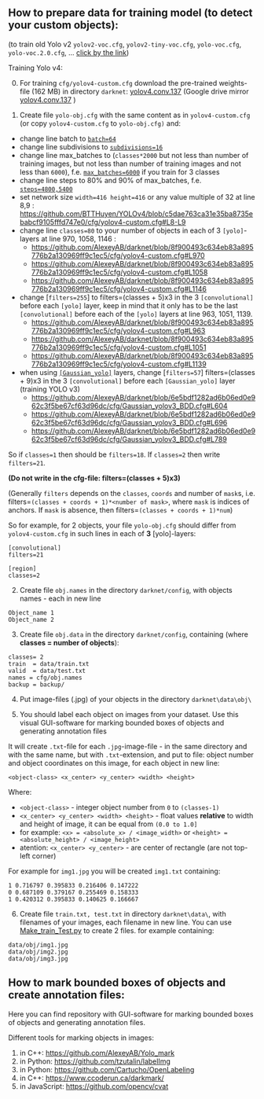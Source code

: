 ## How to prepare data for training model (to detect your custom objects):
(to train old Yolo v2 `yolov2-voc.cfg`, `yolov2-tiny-voc.cfg`, `yolo-voc.cfg`, `yolo-voc.2.0.cfg`, ... [click by the link](https://github.com/AlexeyAB/darknet/tree/47c7af1cea5bbdedf1184963355e6418cb8b1b4f#how-to-train-pascal-voc-data))

Training Yolo v4:

0. For training `cfg/yolov4-custom.cfg` download the pre-trained weights-file (162 MB) in directory `darknet`: [yolov4.conv.137](https://github.com/AlexeyAB/darknet/releases/download/darknet_yolo_v3_optimal/yolov4.conv.137) (Google drive mirror [yolov4.conv.137](https://drive.google.com/open?id=1JKF-bdIklxOOVy-2Cr5qdvjgGpmGfcbp) )

1. Create file `yolo-obj.cfg` with the same content as in `yolov4-custom.cfg` (or copy `yolov4-custom.cfg` to `yolo-obj.cfg)` and:

  * change line batch to [`batch=64`](https://github.com/BTTHuyen/YOLOv4/blob/c5dae763ca31e35ba8735ebabcf9105fffd747e0/cfg/yolov4-custom.cfg#L6)
  * change line subdivisions to [`subdivisions=16`](https://github.com/BTTHuyen/YOLOv4/blob/c5dae763ca31e35ba8735ebabcf9105fffd747e0/cfg/yolov4-custom.cfg#L7)
  * change line max_batches to (`classes*2000` but not less than number of training images, but not less than number of training images and not less than `6000`), f.e. [`max_batches=6000`](https://github.com/BTTHuyen/YOLOv4/blob/c5dae763ca31e35ba8735ebabcf9105fffd747e0/cfg/yolov4-custom.cfg#L20) if you train for 3 classes
  * change line steps to 80% and 90% of max_batches, f.e. [`steps=4800,5400`](https://github.com/BTTHuyen/YOLOv4/blob/c5dae763ca31e35ba8735ebabcf9105fffd747e0/cfg/yolov4-custom.cfg#L22)
  * set network size `width=416 height=416` or any value multiple of 32 at line 8,9 : https://github.com/BTTHuyen/YOLOv4/blob/c5dae763ca31e35ba8735ebabcf9105fffd747e0/cfg/yolov4-custom.cfg#L8-L9
  * change line `classes=80` to your number of objects in each of 3 `[yolo]`-layers at line 970, 1058, 1146 :
      * https://github.com/AlexeyAB/darknet/blob/8f900493c634eb83a895776b2a130969ff9c1ec5/cfg/yolov4-custom.cfg#L970
      * https://github.com/AlexeyAB/darknet/blob/8f900493c634eb83a895776b2a130969ff9c1ec5/cfg/yolov4-custom.cfg#L1058
      * https://github.com/AlexeyAB/darknet/blob/8f900493c634eb83a895776b2a130969ff9c1ec5/cfg/yolov4-custom.cfg#L1146
  * change [`filters=255`] to filters=(classes + 5)x3 in the 3 `[convolutional]` before each `[yolo]` layer, keep in mind that it only has to be the last `[convolutional]` before each of the `[yolo]` layers at line 963, 1051, 1139.
      * https://github.com/AlexeyAB/darknet/blob/8f900493c634eb83a895776b2a130969ff9c1ec5/cfg/yolov4-custom.cfg#L963
      * https://github.com/AlexeyAB/darknet/blob/8f900493c634eb83a895776b2a130969ff9c1ec5/cfg/yolov4-custom.cfg#L1051
      * https://github.com/AlexeyAB/darknet/blob/8f900493c634eb83a895776b2a130969ff9c1ec5/cfg/yolov4-custom.cfg#L1139
  * when using [`[Gaussian_yolo]`](https://github.com/AlexeyAB/darknet/blob/6e5bdf1282ad6b06ed0e962c3f5be67cf63d96dc/cfg/Gaussian_yolov3_BDD.cfg#L608)  layers, change [`filters=57`] filters=(classes + 9)x3 in the 3 `[convolutional]` before each `[Gaussian_yolo]` layer (training YOLO v3)
      * https://github.com/AlexeyAB/darknet/blob/6e5bdf1282ad6b06ed0e962c3f5be67cf63d96dc/cfg/Gaussian_yolov3_BDD.cfg#L604
      * https://github.com/AlexeyAB/darknet/blob/6e5bdf1282ad6b06ed0e962c3f5be67cf63d96dc/cfg/Gaussian_yolov3_BDD.cfg#L696
      * https://github.com/AlexeyAB/darknet/blob/6e5bdf1282ad6b06ed0e962c3f5be67cf63d96dc/cfg/Gaussian_yolov3_BDD.cfg#L789
      
  So if `classes=1` then should be `filters=18`. If `classes=2` then write `filters=21`.
  
  **(Do not write in the cfg-file: filters=(classes + 5)x3)**
  
  (Generally `filters` depends on the `classes`, `coords` and number of `mask`s, i.e. filters=`(classes + coords + 1)*<number of mask>`, where `mask` is indices of anchors. If `mask` is absence, then filters=`(classes + coords + 1)*num`)

  So for example, for 2 objects, your file `yolo-obj.cfg` should differ from `yolov4-custom.cfg` in such lines in each of **3** [yolo]-layers:

  ```
  [convolutional]
  filters=21

  [region]
  classes=2
  ```

2. Create file `obj.names` in the directory `darknet/config`, with objects names - each in new line

```
Object_name 1
Object_name 2
```

3. Create file `obj.data` in the directory `darknet/config`, containing (where **classes = number of objects**):

  ```
  classes= 2
  train  = data/train.txt
  valid  = data/test.txt
  names = cfg/obj.names
  backup = backup/
  ```

4. Put image-files (.jpg) of your objects in the directory `darknet\data\obj\`

5. You should label each object on images from your dataset. Use this visual GUI-software for marking bounded boxes of objects and generating annotation files 

It will create `.txt`-file for each `.jpg`-image-file - in the same directory and with the same name, but with `.txt`-extension, and put to file: object number and object coordinates on this image, for each object in new line: 

`<object-class> <x_center> <y_center> <width> <height>`

  Where: 
  * `<object-class>` - integer object number from `0` to `(classes-1)`
  * `<x_center> <y_center> <width> <height>` - float values **relative** to width and height of image, it can be equal from `(0.0 to 1.0]`
  * for example: `<x> = <absolute_x> / <image_width>` or `<height> = <absolute_height> / <image_height>`
  * atention: `<x_center> <y_center>` - are center of rectangle (are not top-left corner)

  For example for `img1.jpg` you will be created `img1.txt` containing:

  ```
  1 0.716797 0.395833 0.216406 0.147222
  0 0.687109 0.379167 0.255469 0.158333
  1 0.420312 0.395833 0.140625 0.166667
  ```

6. Create file `train.txt, test.txt` in directory `darknet\data\`, with filenames of your images, each filename in new line. You can use [Make_train_Test.py](https://github.com/BTTHuyen/YOLOv4/blob/master/Make_Train_Test.py) to create 2 files. for example containing:

  ```
  data/obj/img1.jpg
  data/obj/img2.jpg
  data/obj/img3.jpg
  ```

## How to mark bounded boxes of objects and create annotation files:
Here you can find repository with GUI-software for marking bounded boxes of objects and generating annotation files.

Different tools for marking objects in images:
1. in C++: https://github.com/AlexeyAB/Yolo_mark 
2. in Python: https://github.com/tzutalin/labelImg
3. in Python: https://github.com/Cartucho/OpenLabeling
4. in C++: https://www.ccoderun.ca/darkmark/
5. in JavaScript: https://github.com/opencv/cvat